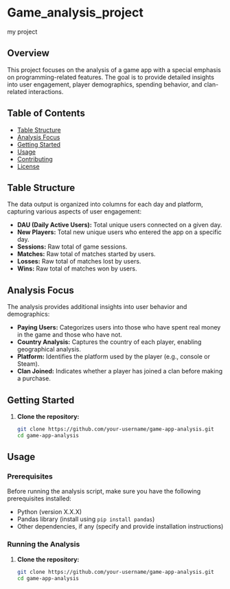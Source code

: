 # Game_analysis_project
my project
## Overview

This project focuses on the analysis of a game app with a special emphasis on programming-related features. The goal is to provide detailed insights into user engagement, player demographics, spending behavior, and clan-related interactions.

## Table of Contents

- [Table Structure](#table-structure)
- [Analysis Focus](#analysis-focus)
- [Getting Started](#getting-started)
- [Usage](#usage)
- [Contributing](#contributing)
- [License](#license)

## Table Structure

The data output is organized into columns for each day and platform, capturing various aspects of user engagement:

- **DAU (Daily Active Users):** Total unique users connected on a given day.
- **New Players:** Total new unique users who entered the app on a specific day.
- **Sessions:** Raw total of game sessions.
- **Matches:** Raw total of matches started by users.
- **Losses:** Raw total of matches lost by users.
- **Wins:** Raw total of matches won by users.

## Analysis Focus

The analysis provides additional insights into user behavior and demographics:

- **Paying Users:** Categorizes users into those who have spent real money in the game and those who have not.
- **Country Analysis:** Captures the country of each player, enabling geographical analysis.
- **Platform:** Identifies the platform used by the player (e.g., console or Steam).
- **Clan Joined:** Indicates whether a player has joined a clan before making a purchase.

## Getting Started

1. **Clone the repository:**
   ```bash
   git clone https://github.com/your-username/game-app-analysis.git
   cd game-app-analysis
   
## Usage

### Prerequisites

Before running the analysis script, make sure you have the following prerequisites installed:

- Python (version X.X.X)
- Pandas library (install using `pip install pandas`)
- Other dependencies, if any (specify and provide installation instructions)

### Running the Analysis

1. **Clone the repository:**

   ```bash
   git clone https://github.com/your-username/game-app-analysis.git
   cd game-app-analysis
